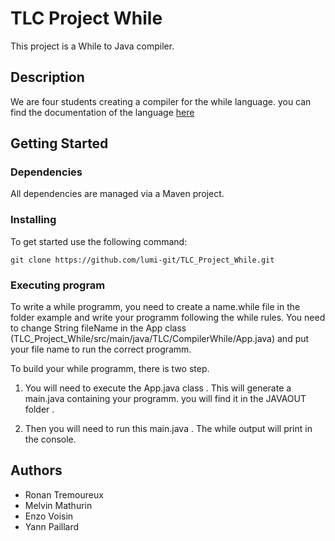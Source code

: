 # TLC Project While

This project is a While to Java compiler.

## Description

We are four students creating a compiler for the while language.
you can find the documentation of the language [here](Specifications_while.pdf)

## Getting Started

### Dependencies

All dependencies are managed via a Maven project.

### Installing
To get started use the following command:
```
git clone https://github.com/lumi-git/TLC_Project_While.git
```

### Executing program

To write a while programm, you need to create a name.while file in the folder example and write your programm following the while rules. 
You need to change String fileName in the App class (TLC_Project_While/src/main/java/TLC/CompilerWhile/App.java) and put your file name to run the correct programm.

To build your while programm, there is two step.

1) You will need to execute the App.java class . This will generate a main.java containing your programm. you will 
find it in the JAVAOUT folder .

2) Then you will need to run this main.java . The while output will print in the console. 




## Authors

* Ronan Tremoureux
* Melvin Mathurin
* Enzo Voisin
* Yann Paillard

